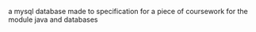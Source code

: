 a mysql database made to specification for a piece of coursework for the module java and databases 

